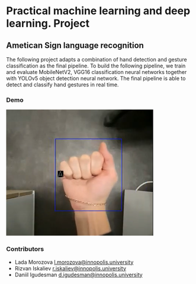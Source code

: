 # Practical machine learning and deep learning. Project

## Ametican Sign language recognition

The following project adapts a combination of hand detection and gesture classification as the final pipeline. To build the following pipeline, we train and evaluate MobileNetV2, VGG16 classification neural networks together with YOLOv5 object detection neural network. The final pipeline is able to detect and classify hand gestures in real time.

### Demo

[![Demo](media/demo.png)](https://drive.google.com/file/d/1ManCMSZphbobj2UrAI4GdB47OqbKhfw8/view)


### Contributors
- Lada Morozova l.morozova@innopolis.university
- Rizvan Iskaliev r.iskaliev@innopolis.university
- Daniil Igudesman d.igudesman@innopolis.university
